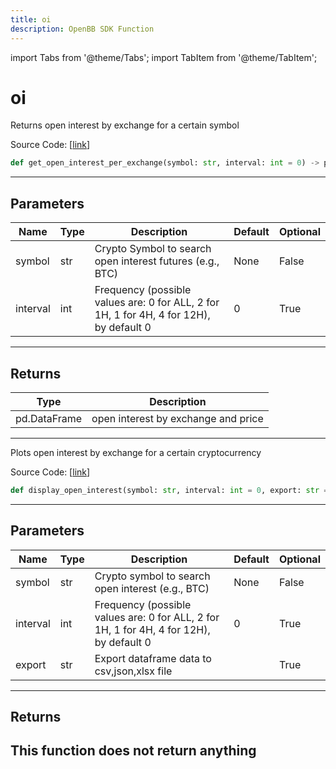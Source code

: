 ```yaml
---
title: oi
description: OpenBB SDK Function
---
```


import Tabs from '@theme/Tabs';
import TabItem from '@theme/TabItem';

# oi

<Tabs>
<TabItem value="model" label="Model" default>

Returns open interest by exchange for a certain symbol

Source Code: [[link](https://github.com/OpenBB-finance/OpenBBTerminal/tree/main/openbb_terminal/cryptocurrency/due_diligence/coinglass_model.py#L149)]
```python
def get_open_interest_per_exchange(symbol: str, interval: int = 0) -> pd.DataFrame
```
---
## Parameters
| Name | Type | Description | Default | Optional |
| ---- | ---- | ----------- | ------- | -------- |
| symbol | str | Crypto Symbol to search open interest futures (e.g., BTC) | None | False |
| interval | int | Frequency (possible values are: 0 for ALL, 2 for 1H, 1 for 4H, 4 for 12H), by default 0 | 0 | True |

---
## Returns
| Type | Description |
| ---- | ----------- |
| pd.DataFrame | open interest by exchange and price |
---


</TabItem>
<TabItem value="view" label="View">

Plots open interest by exchange for a certain cryptocurrency

Source Code: [[link](https://github.com/OpenBB-finance/OpenBBTerminal/tree/main/openbb_terminal/cryptocurrency/due_diligence/coinglass_view.py#L55)]
```python
def display_open_interest(symbol: str, interval: int = 0, export: str = "") -> None
```
---
## Parameters
| Name | Type | Description | Default | Optional |
| ---- | ---- | ----------- | ------- | -------- |
| symbol | str | Crypto symbol to search open interest (e.g., BTC) | None | False |
| interval | int | Frequency (possible values are: 0 for ALL, 2 for 1H, 1 for 4H, 4 for 12H), by default 0 | 0 | True |
| export | str | Export dataframe data to csv,json,xlsx file |  | True |

---
## Returns
This function does not return anything
---


</TabItem>
</Tabs>